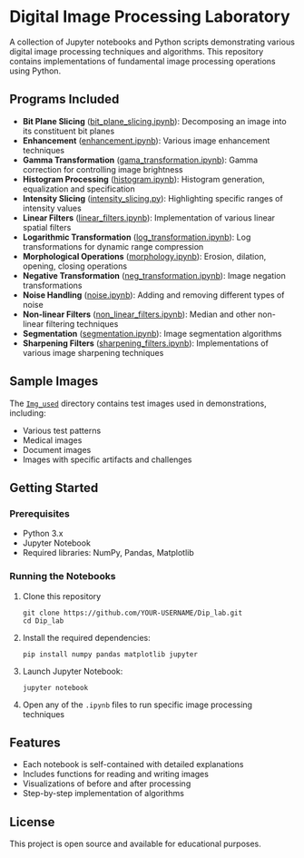 # Digital Image Processing Laboratory

A collection of Jupyter notebooks and Python scripts demonstrating various digital image processing techniques and algorithms. This repository contains implementations of fundamental image processing operations using Python.

## Programs Included

- **Bit Plane Slicing** ([bit_plane_slicing.ipynb](bit_plane_slicing.ipynb)): Decomposing an image into its constituent bit planes
- **Enhancement** ([enhancement.ipynb](enhancement.ipynb)): Various image enhancement techniques
- **Gamma Transformation** ([gama_transformation.ipynb](gama_transformation.ipynb)): Gamma correction for controlling image brightness
- **Histogram Processing** ([histogram.ipynb](histogram.ipynb)): Histogram generation, equalization and specification
- **Intensity Slicing** ([intensity_slicing.py](intensity_slicing.py)): Highlighting specific ranges of intensity values
- **Linear Filters** ([linear_filters.ipynb](linear_filters.ipynb)): Implementation of various linear spatial filters
- **Logarithmic Transformation** ([log_transformation.ipynb](log_transformation.ipynb)): Log transformations for dynamic range compression
- **Morphological Operations** ([morphology.ipynb](morphology.ipynb)): Erosion, dilation, opening, closing operations
- **Negative Transformation** ([neg_transformation.ipynb](neg_transformation.ipynb)): Image negation transformations
- **Noise Handling** ([noise.ipynb](noise.ipynb)): Adding and removing different types of noise
- **Non-linear Filters** ([non_linear_filters.ipynb](non_linear_filters.ipynb)): Median and other non-linear filtering techniques
- **Segmentation** ([segmentation.ipynb](segmentation.ipynb)): Image segmentation algorithms
- **Sharpening Filters** ([sharpening_filters.ipynb](sharpening_filters.ipynb)): Implementations of various image sharpening techniques

## Sample Images

The [`Img_used`](Img_used/) directory contains test images used in demonstrations, including:

- Various test patterns
- Medical images
- Document images
- Images with specific artifacts and challenges

## Getting Started

### Prerequisites

- Python 3.x
- Jupyter Notebook
- Required libraries: NumPy, Pandas, Matplotlib

### Running the Notebooks

1. Clone this repository
   ```
   git clone https://github.com/YOUR-USERNAME/Dip_lab.git
   cd Dip_lab
   ```
2. Install the required dependencies:
   ```
   pip install numpy pandas matplotlib jupyter
   ```
3. Launch Jupyter Notebook:
   ```
   jupyter notebook
   ```
4. Open any of the `.ipynb` files to run specific image processing techniques

## Features

- Each notebook is self-contained with detailed explanations
- Includes functions for reading and writing images
- Visualizations of before and after processing
- Step-by-step implementation of algorithms

## License

This project is open source and available for educational purposes.
